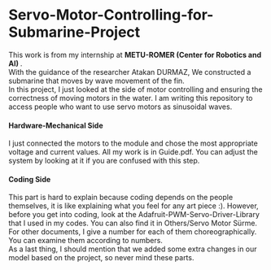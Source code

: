 # Servo-Motor-Controlling-for-Submarine-Project
This work is from my internship at <b>METU-ROMER (Center for Robotics and AI) </b> .<br>
With the guidance of the researcher Atakan DURMAZ, We constructed a submarine that moves by wave movement of the fin.<br>
In this project, I just looked at the side of motor controlling and ensuring the correctness of moving motors in the water. I am writing this repository to access people who want to use servo motors as sinusoidal waves.

#### Hardware-Mechanical Side
I just connected the motors to the module and chose the most appropriate voltage and current values. All my work is in Guide.pdf. You can adjust the system by looking at it if you are confused with this step.

#### Coding Side
This part is hard to explain because coding depends on the people themselves, it is like explaining what you feel for any art piece :). However, before you get into coding, look at the Adafruit-PWM-Servo-Driver-Library that I used in my codes. You can also find it in Others/Servo Motor Sürme. <br>
For other documents, I give a number for each of them choreographically. You can examine them according to numbers. <br>
As a last thing, I should mention that we added some extra changes in our model based on the project, so never mind these parts.

